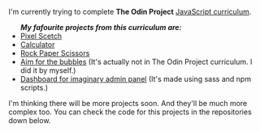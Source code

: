 I'm currently trying to complete <b>The Odin Project</b> <a href="https://www.theodinproject.com/paths/full-stack-javascript">JavaScript curriculum</a>.

<ul>
  <b><i>My fafourite projects from this curriculum are:</i></b>
  <li><a href="https://rgb-katana.github.io/odin-scetch/">Pixel Scetch</a></li>
  <li><a href="https://rgb-katana.github.io/odin-calculator/">Calculator</a></li>
  <li><a href="https://rgb-katana.github.io/odin-rock-paper-scissors/">Rock Paper Scissors</a></li>
  <li><a href="https://rgb-katana.github.io/bubbles/">Aim for the bubbles</a> (It's actually not in The Odin Project curriculum. I did it by myself.)</li>
  <li><a href="https://rgb-katana.github.io/odin-rock-paper-scissors/">Dashboard for imaginary admin panel</a> (It's made using sass and npm scripts.)</li>
</ul>

I'm thinking there will be more projects soon. And they'll be much more complex too. You can check the code for this projects in the repositories down below.

<!---
rgb-katana/rgb-katana is a ✨ special ✨ repository because its `README.md` (this file) appears on your GitHub profile.
You can click the Preview link to take a look at your changes.
--->
